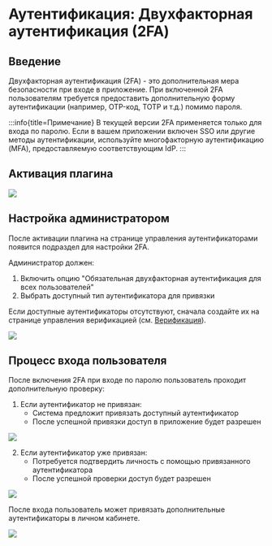# Аутентификация: Двухфакторная аутентификация (2FA)

<PluginInfo name="two-factor-authentication" licenseBundled="enterprise"></PluginInfo>

## Введение

Двухфакторная аутентификация (2FA) - это дополнительная мера безопасности при входе в приложение. При включенной 2FA пользователям требуется предоставить дополнительную форму аутентификации (например, OTP-код, TOTP и т.д.) помимо пароля.

:::info{title=Примечание}
В текущей версии 2FA применяется только для входа по паролю. Если в вашем приложении включен SSO или другие методы аутентификации, используйте многофакторную аутентификацию (MFA), предоставляемую соответствующим IdP.
:::

## Активация плагина

![](https://static-docs.nocobase.com/202502282108145.png)

## Настройка администратором

После активации плагина на странице управления аутентификаторами появится подраздел для настройки 2FA.

Администратор должен:
1. Включить опцию "Обязательная двухфакторная аутентификация для всех пользователей"
2. Выбрать доступный тип аутентификатора для привязки

Если доступные аутентификаторы отсутствуют, сначала создайте их на странице управления верификацией (см. [Верификация](../verification/index.md)).

![](https://static-docs.nocobase.com/202502282109802.png)

## Процесс входа пользователя

После включения 2FA при входе по паролю пользователь проходит дополнительную проверку:

1. Если аутентификатор не привязан:
   - Система предложит привязать доступный аутентификатор
   - После успешной привязки доступ в приложение будет разрешен

![](https://static-docs.nocobase.com/202502282110829.png)

2. Если аутентификатор уже привязан:
   - Потребуется подтвердить личность с помощью привязанного аутентификатора
   - После успешной проверки доступ будет разрешен

![](https://static-docs.nocobase.com/202502282110148.png)

После входа пользователь может привязать дополнительные аутентификаторы в личном кабинете.

![](https://static-docs.nocobase.com/202502282110024.png)
